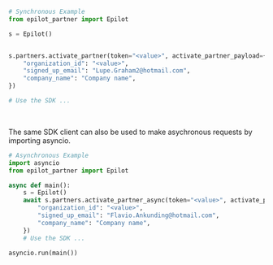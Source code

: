 <!-- Start SDK Example Usage [usage] -->
```python
# Synchronous Example
from epilot_partner import Epilot

s = Epilot()


s.partners.activate_partner(token="<value>", activate_partner_payload={
    "organization_id": "<value>",
    "signed_up_email": "Lupe.Graham2@hotmail.com",
    "company_name": "Company name",
})

# Use the SDK ...
```

</br>

The same SDK client can also be used to make asychronous requests by importing asyncio.
```python
# Asynchronous Example
import asyncio
from epilot_partner import Epilot

async def main():
    s = Epilot()
    await s.partners.activate_partner_async(token="<value>", activate_partner_payload={
        "organization_id": "<value>",
        "signed_up_email": "Flavio.Ankunding@hotmail.com",
        "company_name": "Company name",
    })
    # Use the SDK ...

asyncio.run(main())
```
<!-- End SDK Example Usage [usage] -->